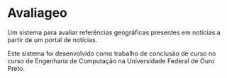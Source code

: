# Avaliageo


Um sistema para avaliar referências geográficas presentes em notícias a partir de um portal de notícias.


Este sistema foi desenvolvido como trabalho de conclusão de curso no curso de Engenharia de Computação na Universidade Federal de Ouro Preto.

